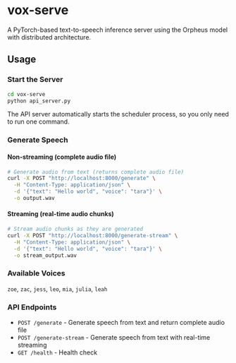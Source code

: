 # vox-serve

A PyTorch-based text-to-speech inference server using the Orpheus model with distributed architecture.

## Usage

### Start the Server
```bash
cd vox-serve
python api_server.py
```

The API server automatically starts the scheduler process, so you only need to run one command.

### Generate Speech

#### Non-streaming (complete audio file)
```bash
# Generate audio from text (returns complete audio file)
curl -X POST "http://localhost:8000/generate" \
  -H "Content-Type: application/json" \
  -d '{"text": "Hello world", "voice": "tara"}' \
  -o output.wav
```

#### Streaming (real-time audio chunks)
```bash
# Stream audio chunks as they are generated
curl -X POST "http://localhost:8000/generate-stream" \
  -H "Content-Type: application/json" \
  -d '{"text": "Hello world", "voice": "tara"}' \
  -o stream_output.wav
```

### Available Voices
`zoe`, `zac`, `jess`, `leo`, `mia`, `julia`, `leah`

### API Endpoints
- `POST /generate` - Generate speech from text and return complete audio file
- `POST /generate-stream` - Generate speech from text with real-time streaming
- `GET /health` - Health check